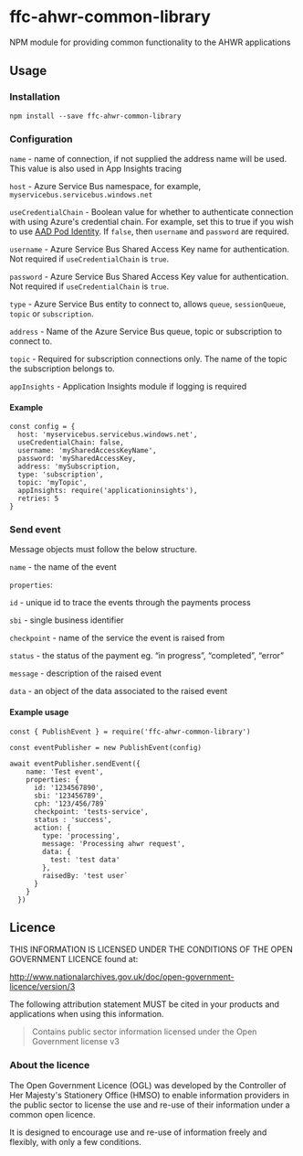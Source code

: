 # ffc-ahwr-common-library

NPM module for providing common functionality to the AHWR applications

## Usage

### Installation

```
npm install --save ffc-ahwr-common-library

```

### Configuration

`name` - name of connection, if not supplied the address name will be used. This value is also used in App Insights tracing

`host` - Azure Service Bus namespace, for example, `myservicebus.servicebus.windows.net`

`useCredentialChain` - Boolean value for whether to authenticate connection with using Azure's credential chain. For example, set this to true if you wish to use [AAD Pod Identity](https://github.com/Azure/aad-pod-identity). If `false`, then `username` and `password` are required.

`username` - Azure Service Bus Shared Access Key name for authentication. Not required if `useCredentialChain` is `true`.

`password` - Azure Service Bus Shared Access Key value for authentication. Not required if `useCredentialChain` is `true`.

`type` - Azure Service Bus entity to connect to, allows `queue`, `sessionQueue`, `topic` or `subscription`.

`address` - Name of the Azure Service Bus queue, topic or subscription to connect to.

`topic` - Required for subscription connections only. The name of the topic the subscription belongs to.

`appInsights` - Application Insights module if logging is required

#### Example

```
const config = {
  host: 'myservicebus.servicebus.windows.net',
  useCredentialChain: false,
  username: 'mySharedAccessKeyName',
  password: 'mySharedAccessKey,
  address: 'mySubscription,
  type: 'subscription',
  topic: 'myTopic',
  appInsights: require('applicationinsights'),
  retries: 5
}
```

### Send event

Message objects must follow the below structure.

`name` - the name of the event

`properties`:

`id` - unique id to trace the events through the payments process

`sbi` - single business identifier

`checkpoint` - name of the service the event is raised from

`status` - the status of the payment eg. “in progress”, “completed”, “error”

`message` - description of the raised event

`data` - an object of the data associated to the raised event

#### Example usage

```
const { PublishEvent } = require('ffc-ahwr-common-library')

const eventPublisher = new PublishEvent(config)

await eventPublisher.sendEvent({
    name: 'Test event',
    properties: {
      id: '1234567890',
      sbi: '123456789',
      cph: '123/456/789`
      checkpoint: 'tests-service',
      status : 'success',
      action: {
        type: 'processing',
        message: 'Processing ahwr request',
        data: {
          test: 'test data'
        },
        raisedBy: 'test user`
      }
    }
  })

```

## Licence

THIS INFORMATION IS LICENSED UNDER THE CONDITIONS OF THE OPEN GOVERNMENT LICENCE found at:

<http://www.nationalarchives.gov.uk/doc/open-government-licence/version/3>

The following attribution statement MUST be cited in your products and applications when using this information.

> Contains public sector information licensed under the Open Government license v3

### About the licence

The Open Government Licence (OGL) was developed by the Controller of Her Majesty's Stationery Office (HMSO) to enable information providers in the public sector to license the use and re-use of their information under a common open licence.

It is designed to encourage use and re-use of information freely and flexibly, with only a few conditions.
